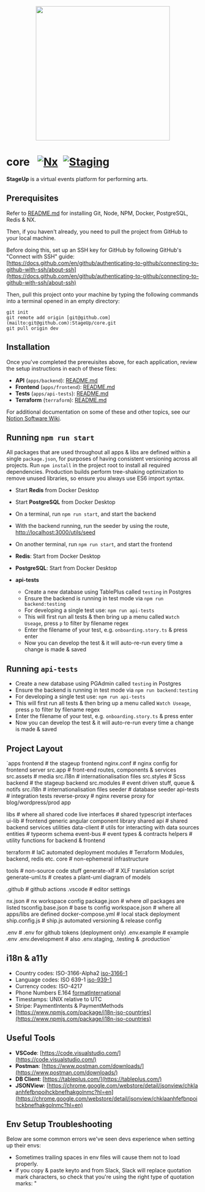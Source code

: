 <p align="center">
  <img src="https://user-images.githubusercontent.com/61694629/119231515-31434200-bb19-11eb-8aec-3f1927f3f183.jpg" width="350" >
</p>

# core &nbsp; [![Nx](https://img.shields.io/badge/Maintained%20with-Nx-cc00ff.svg)](https://nx.dev/) &nbsp;[![Staging](https://github.com/StageUp/core/actions/workflows/2-deploy-staging.yml/badge.svg)](https://github.com/StageUp/core/actions/workflows/2-deploy-staging.yml) 

**StageUp** is a virtual events platform for performing arts.

## Prerequisites

Refer to [README.md](https://github.com/StageUp/core/blob/dev/apps/README.md) for installing Git, Node, NPM, Docker, PostgreSQL, Redis & NX.

Then, if you haven't already, you need to pull the project from GitHub to your local machine.

Before doing this, set up an SSH key for GitHub by following GitHub's "Connect with SSH" guide: [https://docs.github.com/en/github/authenticating-to-github/connecting-to-github-with-ssh/about-ssh](https://docs.github.com/en/github/authenticating-to-github/connecting-to-github-with-ssh/about-ssh) 

Then, pull this project onto your machine by typing the following commands into a terminal opened in an empty directory:

```
git init
git remote add origin [git@github.com](mailto:git@github.com):StageUp/core.git
git pull origin dev
```

## Installation

Once you've completed the prereuisites above, for each application, review the setup instructions in each of these files:

- **API** (`apps/backend`): [README.md](apps/backend/README.md)
- **Frontend** (`apps/frontend`): [README.md](apps/frontend/README.md)
- **Tests** (`apps/api-tests`): [README.md](apps/api-tests/README.md)
- **Terraform** (`terraform`): [README.md](terraform/README.md)

For additional documentation on some of these and other topics, see our [Notion Software Wiki](https://www.notion.so/Software-Wiki-1b9f997a4d7942b49de9036eeb3f0f41).
## Running `npm run start`

All packages that are used throughout all apps & libs are defined within a single `package.json`, for purposes of having consistent versioning across all projects. Run `npm install` in the project root to install all required dependencies. Production builds perform tree-shaking optimization to remove unused libraries, so ensure you always use ES6 import syntax.

- Start **Redis** from Docker Desktop
- Start **PostgreSQL** from Docker Desktop
- On a terminal, run `npm run start`, and start the backend
- With the backend running, run the seeder by using the route, [http://localhost:3000/utils/seed](http://localhost:3000/utils/seed)
- On another terminal, run `npm run start`, and start the frontend

- **Redis**: Start from Docker Desktop
- **PostgreSQL**: Start from Docker Desktop
- **api-tests**
  - Create a new database using TablePlus called `testing` in Postgres
  - Ensure the backend is running in test mode via `npm run backend:testing`
  - For developing a single test use: `npm run api-tests`
  - This will first run all tests & then bring up a menu called `Watch Useage`, press `p` to filter by filename regex
  - Enter the filename of your test, e.g. `onboarding.story.ts` & press enter
  - Now you can develop the test & it will auto-re-run every time a change is made & saved

## **Running `api-tests`**

- Create a new database using PGAdmin called `testing` in Postgres
- Ensure the backend is running in test mode via `npm run backend:testing`
- For developing a single test use: `npm run api-tests`
- This will first run all tests & then bring up a menu called `Watch Useage`, press `p` to filter by filename regex
- Enter the filename of your test, e.g. `onboarding.story.ts` & press enter
- Now you can develop the test & it will auto-re-run every time a change is made & saved

## **Project Layout**

  `apps
    frontend           # the stageup frontend
      nginx.conf       # nginx config for frontend server
      src.app          # front-end routes, components & services
      src.assets       # media
      src.i18n         # internationalisation files
      src.styles       # Scss
    backend            # the stageup backend
      src.modules      # event driven stuff, queue & notifs
      src.i18n         # internationalisation files
      seeder           # database seeder
    api-tests          # integration tests
    reverse-proxy      # nginx reverse proxy for blog/wordpress/prod app

  libs                 # where all shared code live
    interfaces         # shared typescript interfaces
    ui-lib             # frontend generic angular component library
    shared
      api              # shared backend services utilities
        data-client    # utils for interacting with data sources
        entities       # typeorm schema
        event-bus      # event types & contracts
      helpers          # utility functions for backend & frontend

  terraform            # IaC automated deployment
    modules            # Terraform Modules, backend, redis etc.
    core               # non-ephemeral infrastructure
    
  tools                # non-source code stuff
    generate-xlf       # XLF translation script 
    generate-uml.ts    # creates a plant-uml diagram of models

  .github              # github actions
  .vscode              # editor settings
  
  nx.json              # nx workspace config
  package.json         # where _all_ packages are listed
  tsconfig.base.json   # base ts config
  workspace.json       # where all apps/libs are defined
  docker-compose.yml   # local stack deployment
  ship.config.js       # ship.js automated versioning & release config
  
  .env                 # .env for github tokens (deployment only)
  .env.example         # example .env
  .env.development     # also .env.staging, .testing & .production`

## **i18n & a11y**

- Country codes: ISO-3166-Alpha2 [iso-3166-1](https://www.npmjs.com/package/iso-3166-1)
- Language codes: ISO 639-1 [iso-939-1](https://www.npmjs.com/package/iso-639-1)
- Currency codes: ISO-4217
- Phone Numbers E.164 [formatInternational](https://www.npmjs.com/package/libphonenumber-js)
- Timestamps: UNIX relative to UTC
- Stripe: PaymentIntents & PaymentMethods
- [https://www.npmjs.com/package/i18n-iso-countries](https://www.npmjs.com/package/i18n-iso-countries)

## **Useful Tools**

- **VSCode**: [https://code.visualstudio.com/](https://code.visualstudio.com/)
- **Postman**: [https://www.postman.com/downloads/](https://www.postman.com/downloads/)
- **DB Client**: [https://tableplus.com/](https://tableplus.com/)
- **JSONView**: [https://chrome.google.com/webstore/detail/jsonview/chklaanhfefbnpoihckbnefhakgolnmc?hl=en](https://chrome.google.com/webstore/detail/jsonview/chklaanhfefbnpoihckbnefhakgolnmc?hl=en)

## Env Setup **Troubleshooting**

Below are some common errors we've seen devs experience when setting up their envs:

- Sometimes trailing spaces in env files will cause them not to load properly.
- if you copy & paste keyto and from Slack, Slack will replace quotation mark characters, so check that you're using the right type of quotation marks:  "